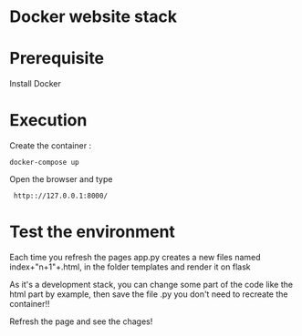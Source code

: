 # Docker website stack

# Prerequisite
Install Docker

# Execution 
  Create the container : 
  
    docker-compose up
  
 Open the browser and type
     
     http:://127.0.0.1:8000/

# Test the environment
  Each time you refresh the pages app.py creates a new files named index+"n+1"+.html,
  in the folder templates and render it on flask
   
   As it's a development stack,
   you can change some part of the code like the html part by example,
   then save the file .py
   you don't need to recreate the container!!
   
   Refresh the page and see the chages!
